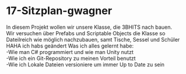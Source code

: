 # 17-Sitzplan-gwagner

In diesem Projekt wollen wir unsere Klasse, die 3BHITS nach bauen.<br>
Wir versuchen über Prefabs und Scriptable Objects die Klasse so Dateilreich wie möglich nachzubauen, samt Tische, Sessel und Schüler<br>
HAHA ich habs geändert 
Was ich alles gelernt habe:<br>
-Wie man C# programmiert und wie man Unity nutzt<br>
-Wie ich ein Git-Repository zu meinen Vorteil benutzt<br>
-Wie ich Lokale Dateien versioniere um immer Up to Date zu sein<br>

